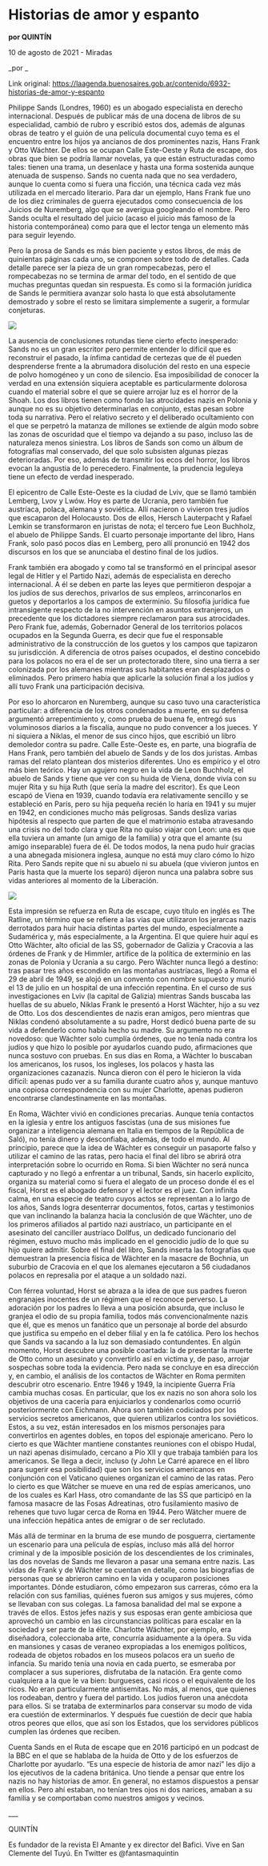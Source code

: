 # Historias de amor y espanto

**por QUINTÍN**

10 de agosto de 2021 - Miradas

_por _

Link original: https://laagenda.buenosaires.gob.ar/contenido/6932-historias-de-amor-y-espanto



Philippe Sands (Londres, 1960) es un abogado especialista en derecho internacional. Después de publicar más de una docena de libros de su especialidad, cambió de rubro y escribió estos dos, además de algunas obras de teatro y el guión de una película documental cuyo tema es el encuentro entre los hijos ya ancianos de dos prominentes nazis, Hans Frank y Otto Wächter. De ellos se ocupan Calle Este-Oeste y Ruta de escape, dos obras que bien se podría llamar novelas, ya que están estructuradas como tales: tienen una trama, un desenlace y hasta una forma sostenida aunque atenuada de suspenso. Sands no cuenta nada que no sea verdadero, aunque lo cuenta como si fuera una ficción, una técnica cada vez más utilizada en el mercado literario. Para dar un ejemplo, Hans Frank fue uno de los diez criminales de guerra ejecutados como consecuencia de los Juicios de Nuremberg, algo que se averigua googleando el nombre. Pero Sands oculta el resultado del juicio (acaso el juicio más famoso de la historia contemporánea) como para que el lector tenga un elemento más para seguir leyendo.




Pero la prosa de Sands es más bien paciente y estos libros, de más de quinientas páginas cada uno, se componen sobre todo de detalles. Cada detalle parece ser la pieza de un gran rompecabezas, pero el rompecabezas no se termina de armar del todo, en el sentido de que muchas preguntas quedan sin respuesta. Es como si la formación jurídica de Sands le permitiera avanzar solo hasta lo que está absolutamente demostrado y sobre el resto se limitara simplemente a sugerir, a formular conjeturas.




![](https://cdn.feater.me/files/images/69292/e1e2f99e-c2b1-4104-bc2b-a5203489f84f.jpeg)




La ausencia de conclusiones rotundas tiene cierto efecto inesperado: Sands no es un gran escritor pero permite entender lo difícil que es reconstruir el pasado, la ínfima cantidad de certezas que de él pueden desprenderse frente a la abrumadora disolución del resto en una especie de polvo homogéneo y un cono de silencio. Esa imposibilidad de conocer la verdad en una extensión siquiera aceptable es particularmente dolorosa cuando el material sobre el que se quiere arrojar luz es el horror de la Shoah. Los dos libros tienen como fondo las atrocidades nazis en Polonia y aunque no es su objetivo determinarlas en conjunto, estas pesan sobre toda su narrativa. Pero el relativo secreto y el deliberado ocultamiento con el que se perpetró la matanza de millones se extiende de algún modo sobre las zonas de oscuridad que el tiempo va dejando a su paso, incluso las de naturaleza menos siniestra. Los libros de Sands son como un álbum de fotografías mal conservado, del que solo subsisten algunas piezas deterioradas. Por eso, además de transmitir los ecos del horror, los libros evocan la angustia de lo perecedero. Finalmente, la prudencia leguleya tiene un efecto de verdad inesperado.




El epicentro de Calle Este-Oeste es la ciudad de Lviv, que se llamó también Lemberg, Lvov y Lwów. Hoy es parte de Ucrania, pero también fue austríaca, polaca, alemana y soviética. Allí nacieron o vivieron tres judíos que escaparon del Holocausto. Dos de ellos, Hersch Lauterpacht y Rafael Lemkin se transformaron en juristas de nota; el tercero fue Leon Buchholz, el abuelo de Philippe Sands. El cuarto personaje importante del libro, Hans Frank, solo pasó pocos días en Lemberg, pero allí pronunció en 1942 dos discursos en los que se anunciaba el destino final de los judíos.




Frank también era abogado y como tal se transformó en el principal asesor legal de Hitler y el Partido Nazi, además de especialista en derecho internacional. A él se deben en parte las leyes que permitieron despojar a los judíos de sus derechos, privarlos de sus empleos, arrinconarlos en guetos y deportarlos a los campos de exterminio. Su filosofía jurídica fue intransigente respecto de la no intervención en asuntos extranjeros, un precedente que los dictadores siempre reclamaron para sus atrocidades. Pero Frank fue, además, Gobernador General de los territorios polacos ocupados en la Segunda Guerra, es decir que fue el responsable administrativo de la construcción de los guetos y los campos que tapizaron su jurisdicción. A diferencia de otros países ocupados, el destino concebido para los polacos no era el de ser un protectorado títere, sino una tierra a ser colonizada por los alemanes mientras sus habitantes eran desplazados o eliminados. Pero primero había que aplicarle la solución final a los judíos y allí tuvo Frank una participación decisiva.




Por eso lo ahorcaron en Nuremberg, aunque su caso tuvo una característica particular: a diferencia de los otros condenados a muerte, en su defensa argumentó arrepentimiento y, como prueba de buena fe, entregó sus voluminosos diarios a la fiscalía, aunque no pudo convencer a los jueces. Y ni siquiera a Niklas, el menor de sus cinco hijos, que escribió un libro demoledor contra su padre. Calle Este-Oeste es, en parte, una biografía de Hans Frank, pero también del abuelo de Sands y de los dos juristas. Ambas ramas del relato plantean dos misterios diferentes. Uno es empírico y el otro más bien teórico. Hay un agujero negro en la vida de Leon Buchholz, el abuelo de Sands y tiene que ver con su huida de Viena, donde vivía con su mujer Rita y su hija Ruth (que sería la madre del escritor). Es que Leon escapó de Viena en 1939, cuando todavía era relativamente sencillo y se estableció en París, pero su hija pequeña recién lo haría en 1941 y su mujer en 1942, en condiciones mucho más peligrosas. Sands desliza varias hipótesis al respecto que parten de que el matrimonio estaba atravesando una crisis no del todo clara y que Rita no quiso viajar con Leon: una es que ella tuviera un amante (un amigo de la familia) y otra que el amante (su amigo inseparable) fuera de él. De todos modos, la nena pudo huir gracias a una abnegada misionera inglesa, aunque no está muy claro cómo lo hizo Rita. Pero Sands repite que ni su abuelo ni su abuela (que vivieron juntos en París hasta que la muerte los separó) dijeron nunca una palabra sobre sus vidas anteriores al momento de la Liberación.




![](https://cdn.feater.me/files/images/69293/8edb83e1-0da9-4e5d-b807-53f14ca2113e.jpeg)




Esta impresión se refuerza en Ruta de escape, cuyo título en inglés es The Ratline, un término que se refiere a las vías que utilizaron los jerarcas nazis derrotados para huir hacia distintas partes del mundo, especialmente a Sudamérica y, más especialmente, a la Argentina. El que quiere huir aquí es Otto Wächter, alto oficial de las SS, gobernador de Galizia y Cracovia a las órdenes de Frank y de Himmler, artífice de la política de exterminio en las zonas de Polonia y Ucrania a su cargo. Pero Wächter nunca llegó a destino: tras pasar tres años escondido en las montañas austríacas, llegó a Roma el 29 de abril de 1949, se alojó en un convento con nombre supuesto y murió el 13 de julio en un hospital de una infección repentina. En el curso de sus investigaciones en Lviv (la capital de Galizia) mientras Sands buscaba las huellas de su abuelo, Niklas Frank le presentó a Horst Wächter, hijo a su vez de Otto. Los dos descendientes de nazis eran amigos, pero mientras que Niklas condenó absolutamente a su padre, Horst dedicó buena parte de su vida a defenderlo como había hecho su madre. Su argumento no era novedoso: que Wächter solo cumplía órdenes, que no tenía nada contra los judíos y que hizo lo posible por ayudarlos cuando pudo, afirmaciones que nunca sostuvo con pruebas. En sus días en Roma, a Wáchter lo buscaban los americanos, los rusos, los ingleses, los polacos y hasta las organizaciones cazanazis. Nunca dieron con él pero le hicieron la vida difícil: apenas pudo ver a su familia durante cuatro años y, aunque mantuvo una copiosa correspondencia con su mujer Charlotte, apenas pudieron encontrarse clandestinamente en las montañas.




En Roma, Wächter vivió en condiciones precarias. Aunque tenía contactos en la iglesia y entre los antiguos fascistas (una de sus misiones fue organizar a inteligencia alemana en Italia en tiempos de la República de Saló), no tenía dinero y desconfiaba, además, de todo el mundo. Al principio, parece que la idea de Wächter es conseguir un pasaporte falso y utilizar el camino de las ratas, pero hacia el final del libro se abrirá otra interpretación sobre lo ocurrido en Roma. Si bien Wächter no será nunca capturado y no llegó a enfrentar a un tribunal, Sands, sin hacerlo explícito, organiza su material como si fuera el alegato de un proceso donde él es el fiscal, Horst es el abogado defensor y el lector es el juez. Con infinita calma, en una especie de teatro cuyos actos se representan a lo largo de los años, Sands logra desenterrar documentos, fotos, cartas y testimonios que van inclinando la balanza hacia la conclusión de que Wächter, uno de los primeros afiliados al partido nazi austríaco, un participante en el asesinato del canciller austríaco Dollfus, un dedicado funcionario del régimen, estuvo mucho más implicado en el genocidio judío de lo que su hijo quiere admitir. Sobre el final del libro, Sands inserta las fotografías que demuestran la presencia física de Wächter en la masacre de Bochnia, un suburbio de Cracovia en el que los alemanes ejecutaron a 56 ciudadanos polacos en represalia por el ataque a un soldado nazi.




Con férrea voluntad, Horst se abraza a la idea de que sus padres fueron engranajes inocentes de un régimen que el reconoce perverso. La adoración por los padres lo lleva a una posición absurda, que incluso le granjea el odio de su propia familia, todos más convencionalmente nazis que él, que es menos un fanático que un personaje al borde del absurdo que justifica su empeño en el deber filial y en la fe católica. Pero los hechos que Sands va sacando a la luz son demasiado contundentes. En algún momento, Horst descubre una posible coartada: la de presentar la muerte de Otto como un asesinato y convertirlo así en victima y, de paso, arrojar sospechas sobre toda la evidencia. Pero nada se concluye en esa dirección y, en cambio, el análisis de los contactos de Wächter en Roma permiten descubrir otro escenario. Entre 1946 y 1949, la incipiente Guerra Fría cambia muchas cosas. En particular, que los ex nazis no son ahora solo los objetivos de una cacería para enjuiciarlos y condenarlos como ocurrió posteriormente con Eichmann. Ahora son también codiciados por los servicios secretos americanos, que quieren utilizarlos contra los soviéticos. Estos, a su vez, están interesados en los mismos personajes para convertirlos en agentes dobles, en topos del espionaje americano. Pero lo cierto es que Wächter mantiene constantes reuniones con el obispo Hudal, un nazi apenas disimulado, cercano a Pío XII y que trabaja también para los americanos. Se llega a decir, incluso (y John Le Carré aparece en el libro para sugerir esa posibilidad) que son los servicios americanos en conjunción con el Vaticano quienes organizan el camino de las ratas. Pero lo cierto es que Wätcher se mueve en una red de espías americanos, uno de los cuales es Karl Hass, otro comandante de las SS que participó en la famosa masacre de las Fosas Adreatinas, otro fusilamiento masivo de rehenes que tuvo lugar cerca de Roma en 1944. Pero Wätcher muere de una infección hepática antes de emigrar o de ser reclutado.




Más allá de terminar en la bruma de ese mundo de posguerra, ciertamente un escenario para una película de espías, incluso más allá del horror criminal y de la imposible posición de los descendientes de los criminales, las dos novelas de Sands me llevaron a pasar una semana entre nazis. Las vidas de Frank y de Wächter se cuentan en detalle, como las biografías de personas que se abrieron camino en la vida y ocuparon posiciones importantes. Dónde estudiaron, cómo empezaron sus carreras, cómo era la relación con sus familias, quiénes fueron sus amigos y sus mujeres, cómo se llevaban con sus colegas. La famosa banalidad del mal se expone a través de ellos. Estos jefes nazis y sus esposas eran gente ambiciosa que aprovechó un cambio en las circunstancias políticas para escalar en la sociedad y ser parte de la élite. Charlotte Wächter, por ejemplo, era diseñadora, coleccionaba arte, concurría asiduamente a la ópera. Su vida en mansiones y casas de veraneo expropiadas a los enemigos políticos, rodeada de objetos robados en los museos polacos era un sueño de infancia. Su marido tenía una novia en cada puerto, se esmeraba por complacer a sus superiores, disfrutaba de la natación. Era gente como cualquiera a la que le va bien: burgueses, casi ricos o el equivalente de los ricos. No eran particularmente antisemitas. No más, al menos, que quienes los rodeaban, dentro y fuera del partido. Los judíos fueron una anécdota para ellos. Si se trataba de exterminarlos para conservar su modo de vida era cuestión de exterminarlos. Y después fue cuestión de decir que había otros peores que ellos, que así son los Estados, que los servidores públicos cumplen las órdenes que reciben.




Cuenta Sands en el Ruta de escape que en 2016 participó en un podcast de la BBC en el que se hablaba de la huida de Otto y de los esfuerzos de Charlotte por ayudarlo. “Es una especie de historia de amor nazi” les dijo a los ejecutivos de la cadena británica. Uno tiende a pensar que entre los nazis no hay historias de amor. En general, no estamos dispuestos a pensar en ellos. Pero ahí estaban, no tenían tres ojos ni dos narices, amaban a su familia y se comportaban como nuestros amigos y vecinos.




\_\_\_




QUINTÍN




Es fundador de la revista El Amante y ex director del Bafici. Vive en San Clemente del Tuyú. En Twitter es @fantasmaquintin



